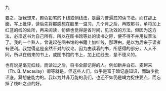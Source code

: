 九

  

要之，据我想来，颜色铅笔的下线或侧线法，是最为普遍底的读书法。而在那上面，写上批评，读后先将那感想在脑里一温习，几个月之后，再取那书，单将加上红蓝的线的处所，再来阅读，仿佛也觉得是省时间，见功效的方法。但因为这方法，必须这书为自己所有，所以在图书馆等处的读书之际，便不得不并用拔萃法了。我的一个熟人，曾说起在图书馆的书籍上加红线，那理由，是以为后来于读者有便利。我觉得这是全然不对的议论。因为由读着的书，所感得的部分，人人不同，所以在借来的书上，或图书馆的书上，加上红线去，是不德义的。

也有说是毫无红线，而读过之后，将书全部记得的人。例如新井白石、麦珂来（Th. B. Macaulay）卿等就是。但这些人们，似乎是富于暗记底知识，而缺少批评底，冥想底能力的。我以为并非万能的我们，也还不如仍是竭力捉住要点，而忘掉了枝叶之点的好。
